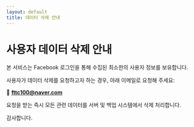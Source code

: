 ```yaml
---
layout: default
title: 데이터 삭제 안내
---
```


# 사용자 데이터 삭제 안내

본 서비스는 Facebook 로그인을 통해 수집된 최소한의 사용자 정보를 보유합니다.

사용자가 데이터 삭제를 요청하고자 하는 경우, 아래 이메일로 요청해 주세요:

📧 **fttc100@naver.com**

요청을 받는 즉시 모든 관련 데이터를 서버 및 백업 시스템에서 삭제 처리합니다.

감사합니다.
